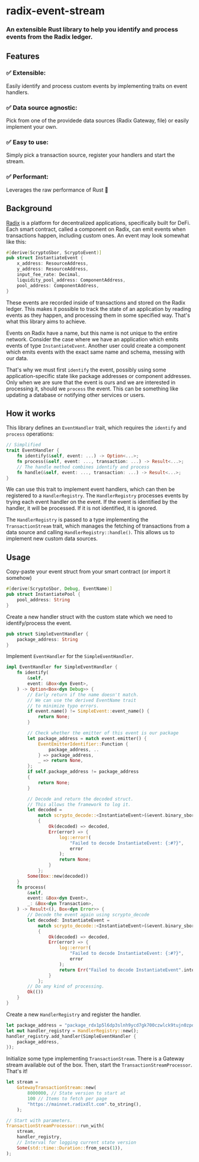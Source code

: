 # radix-event-stream

### An extensible Rust library to help you identify and process events from the Radix ledger.

## Features

### ✅ Extensible:

Easily identify and process custom events by implementing traits on event handlers.

### ✅ Data source agnostic:

Pick from one of the providede data sources (Radix Gateway, file) or easily implement your own.

### ✅ Easy to use:

Simply pick a transaction source, register your handlers and start the stream.

### ✅ Performant:

Leverages the raw performance of Rust 🦀

## Background

[Radix](https://www.radixdlt.com) is a platform for decentralized applications, specifically built for DeFi. Each smart contract, called a component on Radix, can emit events when transactions happen, including custom ones. An event may look somewhat like this:

```Rust
#[derive(ScryptoSbor, ScryptoEvent)]
pub struct InstantiateEvent {
    x_address: ResourceAddress,
    y_address: ResourceAddress,
    input_fee_rate: Decimal,
    liquidity_pool_address: ComponentAddress,
    pool_address: ComponentAddress,
}
```

These events are recorded inside of transactions and stored on the Radix ledger. This makes it possible to track the state of an application by reading events as they happen, and processing them in some specified way. That's what this library aims to achieve.

Events on Radix have a name, but this name is not unique to the entire network. Consider the case where we have an application which emits events of type `InstantiateEvent`. Another user could create a component which emits events with the exact same name and schema, messing with our data.

That's why we must first `identify` the event, possibly using some application-specific state like package addresses or component addresses. Only when we are sure that the event is ours and we are interested in processing it, should we `process` the event. This can be something like updating a database or notifying other services or users.

## How it works

This library defines an `EventHandler` trait, which requires the `identify` and `process` operations:

```Rust
// Simplified
trait EventHandler {
    fn identify(&self, event: ...) -> Option<...>;
    fn process(&self, event: ..., transaction: ...) -> Result<...>;
    // The handle method combines identify and process
    fn handle(&self, event: ..., transaction: ...) -> Result<...>;
}
```

We can use this trait to implement event handlers, which can then be registered to a `HandlerRegistry`. The `HandlerRegistry` processes events by trying each event handler on the event. If the event is identified by the handler, it will be processed. If it is not identified, it is ignored.

The `HandlerRegistry` is passed to a type implementing the `TransactionStream` trait, which manages the fetching of transactions from a data source and calling `HandlerRegistry::handle()`. This allows us to implement new custom data sources.

## Usage

Copy-paste your event struct from your smart contract (or import it somehow)

```Rust
#[derive(ScryptoSbor, Debug, EventName)]
pub struct InstantiatePool {
    pool_address: String
}
```

Create a new handler struct with the custom state which we need to identify/process the event.

```Rust
pub struct SimpleEventHandler {
    package_address: String
}
```

Implement `EventHandler` for the `SimpleEventHandler`.

```Rust
impl EventHandler for SimpleEventHandler {
    fn identify(
        &self,
        event: &Box<dyn Event>,
    ) -> Option<Box<dyn Debug>> {
        // Early return if the name doesn't match.
        // We can use the derived EventName trait
        // to minimize typo errors.
        if event.name() != SimpleEvent::event_name() {
            return None;
        }

        // Check whether the emitter of this event is our package
        let package_address = match event.emitter() {
            EventEmitterIdentifier::Function {
                package_address, ..
            } => package_address,
            _ => return None,
        };
        if self.package_address != package_address
        {
            return None;
        }

        // Decode and return the decoded struct.
        // This allows the framework to log it.
        let decoded =
            match scrypto_decode::<InstantiateEvent>(&event.binary_sbor_data())
            {
                Ok(decoded) => decoded,
                Err(error) => {
                    log::error!(
                        "Failed to decode InstantiateEvent: {:#?}",
                        error
                    );
                    return None;
                }
            };
        Some(Box::new(decoded))
    }
    fn process(
        &self,
        event: &Box<dyn Event>,
        _: &Box<dyn Transaction>,
    ) -> Result<(), Box<dyn Error>> {
        // Decode the event again using scrypto_decode
        let decoded: InstantiateEvent =
            match scrypto_decode::<InstantiateEvent>(&event.binary_sbor_data())
            {
                Ok(decoded) => decoded,
                Err(error) => {
                    log::error!(
                        "Failed to decode InstantiateEvent: {:#?}",
                        error
                    );
                    return Err("Failed to decode InstantiateEvent".into());
                }
            };
        // Do any kind of processing.
        Ok(())
    }
}
```

Create a new `HandlerRegistry` and register the handler.

```Rust
let package_address = "package_rdx1p5l6dp3slnh9ycd7gk700czwlck9tujn0zpdnd0efw09n2zdnn0lzx".to_string()
let mut handler_registry = HandlerRegistry::new();
handler_registry.add_handler(SimpleEventHandler {
    package_address,
});
```

Initialize some type implementing `TransactionStream`. There is a Gateway stream available out of the box. Then, start the `TransactionStreamProcessor`. That's it!

```Rust
let stream =
    GatewayTransactionStream::new(
        8000000, // State version to start at
        100 // Items to fetch per page
        "https://mainnet.radixdlt.com".to_string(),
    );

// Start with parameters.
TransactionStreamProcessor::run_with(
    stream,
    handler_registry,
    // Interval for logging current state version
    Some(std::time::Duration::from_secs(1)),
);
```
